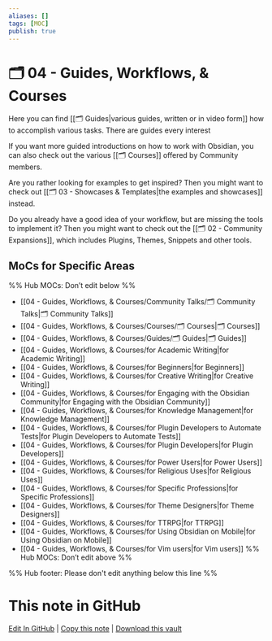 ```yaml
---
aliases: []
tags: [MOC]
publish: true
---
```


# 🗂️ 04 - Guides, Workflows, & Courses

Here you can find [[🗂️ Guides|various guides, written or in video form]] how to accomplish various tasks. There are guides every interest

If you want more guided introductions on how to work with Obsidian, you can also check out the various [[🗂️ Courses]] offered by Community members.

Are you rather looking for examples to get inspired? Then you might want to check out [[🗂️ 03 - Showcases & Templates|the examples and showcases]] instead.

Do you already have a good idea of your workflow, but are missing the tools to implement it? Then you might want to check out the [[🗂️ 02 - Community Expansions]], which includes Plugins, Themes, Snippets and other tools.

## MoCs for Specific Areas

%% Hub MOCs: Don’t edit below %%

- [[04 - Guides, Workflows, & Courses/Community Talks/🗂️ Community Talks|🗂️ Community Talks]]
- [[04 - Guides, Workflows, & Courses/Courses/🗂️ Courses|🗂️ Courses]]
- [[04 - Guides, Workflows, & Courses/Guides/🗂️ Guides|🗂️ Guides]]
- [[04 - Guides, Workflows, & Courses/for Academic Writing|for Academic Writing]]
- [[04 - Guides, Workflows, & Courses/for Beginners|for Beginners]]
- [[04 - Guides, Workflows, & Courses/for Creative Writing|for Creative Writing]]
- [[04 - Guides, Workflows, & Courses/for Engaging with the Obsidian Community|for Engaging with the Obsidian Community]]
- [[04 - Guides, Workflows, & Courses/for Knowledge Management|for Knowledge Management]]
- [[04 - Guides, Workflows, & Courses/for Plugin Developers to Automate Tests|for Plugin Developers to Automate Tests]]
- [[04 - Guides, Workflows, & Courses/for Plugin Developers|for Plugin Developers]]
- [[04 - Guides, Workflows, & Courses/for Power Users|for Power Users]]
- [[04 - Guides, Workflows, & Courses/for Religious Uses|for Religious Uses]]
- [[04 - Guides, Workflows, & Courses/for Specific Professions|for Specific Professions]]
- [[04 - Guides, Workflows, & Courses/for Theme Designers|for Theme Designers]]
- [[04 - Guides, Workflows, & Courses/for TTRPG|for TTRPG]]
- [[04 - Guides, Workflows, & Courses/for Using Obsidian on Mobile|for Using Obsidian on Mobile]]
- [[04 - Guides, Workflows, & Courses/for Vim users|for Vim users]]
  %% Hub MOCs: Don’t edit above %%

%% Hub footer: Please don't edit anything below this line %%

# This note in GitHub

<span class="git-footer">[Edit In GitHub](https://github.dev/obsidian-community/obsidian-hub/blob/main/04%20-%20Guides%2C%20Workflows%2C%20%26%20Courses/%F0%9F%97%82%EF%B8%8F%2004%20-%20Guides%2C%20Workflows%2C%20%26%20Courses.md "git-hub-edit-note") | [Copy this note](https://raw.githubusercontent.com/obsidian-community/obsidian-hub/main/04%20-%20Guides%2C%20Workflows%2C%20%26%20Courses/%F0%9F%97%82%EF%B8%8F%2004%20-%20Guides%2C%20Workflows%2C%20%26%20Courses.md "git-hub-copy-note") | [Download this vault](https://github.com/obsidian-community/obsidian-hub/archive/refs/heads/main.zip "git-hub-download-vault") </span>
